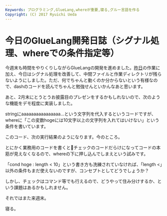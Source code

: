 ```yaml
---
Keywords: プログラミング,GlueLang,whereが重要,寝る,グルー言語を作る
Copyright: (C) 2017 Ryuichi Ueda
---
```


# 今日のGlueLang開発日誌（シグナル処理、whereでの条件指定等）
今週末も時間をやりくりしながらGlueLangの開発を進めました。<a href="/?post=04960" title="GlueLangでとうとうwhereが使えるように" target="_blank">昨日</a>の作業に加え、今日はシグナル処理を改善して、中間ファイルと作業ディレクトリが残らないようにしました。ただ、何でちゃんと動くのか分からないという有様なので、dashのコードを読んでちゃんと勉強せんといかんなあと思います。


あと、2月末にとうとうお披露目のプレゼンをするかもしれないので、次のような機能をデモ程度に実装しました。

<!--more-->

<script src="https://gist.github.com/ryuichiueda/94bd4c96775289b2f807.js"></script>

stringにaaaaaaaaaaaaaaaa...という文字列を代入するというコードですが、whereに「この変数hogeには10文字以上の文字列を入れてはいけない」という条件を書いています。

このコード、次の実行結果のようになります。今のところ。

<script src="https://gist.github.com/ryuichiueda/a87002775622f2bdf3a6.js"></script>

とにかく業務用のコードを書くとチェックのコードだらけになってコードの本筋が見えなくなるので、whereの下に押し込んでしまえという試みです。

 「cond hoge : length < 10」という書き方も洗練されていなければ、「length <」以外の条件もまだ使えないのですが、コンセプトとしてどうでしょうか？

しかし、チェックはコマンド等でも行えるので、どうやって住み分けするか、という課題はあるかもしれません。

それではまた来週末。


寝る。
